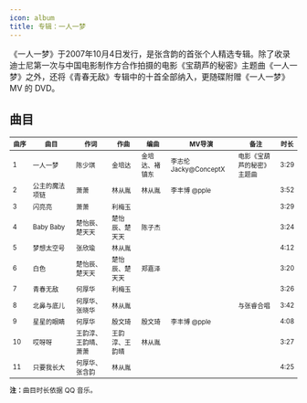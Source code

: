 ```yaml
---
icon: album
title: 专辑：一人一梦
---
```


《一人一梦》于2007年10月4日发行，是张含韵的首张个人精选专辑。除了收录迪士尼第一次与中国电影制作方合作拍摄的电影《宝葫芦的秘密》主题曲《一人一梦》之外，还将《青春无敌》专辑中的十首全部纳入，更随碟附赠《一人一梦》MV 的 DVD。

## 曲目

<table style="font-size:80%;">
<thead>
<tr>
    <th style="width:7%">曲序</th>
    <th style="width:15%">曲目</th>
    <th>作词</th>
    <th>作曲</th>
    <th>编曲</th>
    <th>MV导演</th>
    <th>备注</th>
    <th style="width:7%">时长</th>
</tr>
</thead>
<tbody>
<tr>
    <td>1</td>
    <td>一人一梦</td>
    <td>陈少琪</td>
    <td>金培达</td>
    <td>金培达、褚镇东</td>
    <td>李志伦 Jacky@ConceptX</td>
    <td>电影《宝葫芦的秘密》主题曲</td>
    <td>3:29</td>
</tr>
<tr>
    <td>2</td>
    <td>公主的魔法项链</td>
    <td>萧萧</td>
    <td>林从胤</td>
    <td>林从胤</td>
    <td>李丰博 @pple</td>
    <td></td>
    <td>3:52</td>
</tr>
<tr>
    <td>3</td>
    <td>闪亮亮</td>
    <td>萧萧</td>
    <td>利梅玉</td>
    <td></td>
    <td></td>
    <td></td>
    <td>3:29</td>
</tr>
<tr>
    <td>4</td>
    <td>Baby Baby</td>
    <td>楚怡辰、楚天天</td>
    <td>楚怡辰、楚天天</td>
    <td>陈子杰</td>
    <td></td>
    <td></td>
    <td>3:24</td>
</tr>
<tr>
    <td>5</td>
    <td>梦想太空号</td>
    <td>张欣瑜</td>
    <td>林从胤</td>
    <td></td>
    <td></td>
    <td></td>
    <td>4:12</td>
</tr>
<tr>
    <td>6</td>
    <td>白色</td>
    <td>楚怡辰、楚天天</td>
    <td>楚怡辰、楚天天</td>
    <td>郑嘉泽</td>
    <td></td>
    <td></td>
    <td>3:20</td>
</tr>
<tr>
    <td>7</td>
    <td>青春无敌</td>
    <td>何厚华</td>
    <td>利梅玉</td>
    <td></td>
    <td></td>
    <td></td>
    <td>3:26</td>
</tr>
<tr>
    <td>8</td>
    <td>北鼻与底儿</td>
    <td>何厚华、张晓华</td>
    <td>林从胤</td>
    <td></td>
    <td></td>
    <td>与张睿合唱</td>
    <td>3:42</td>
</tr>
<tr>
    <td>9</td>
    <td>星星的眼睛</td>
    <td>何厚华</td>
    <td>殷文琦</td>
    <td>殷文琦</td>
    <td>李丰博 @pple</td>
    <td></td>
    <td>4:08</td>
</tr>
<tr>
    <td>10</td>
    <td>哎呀呀</td>
    <td>王韵淳、王韵晴、萧萧</td>
    <td>王韵淳、王韵晴</td>
    <td>林从胤</td>
    <td></td>
    <td></td>
    <td>3:27</td>
</tr>
<tr>
    <td>11</td>
    <td>只要我长大</td>
    <td>何厚华、张含韵</td>
    <td>林从胤</td>
    <td></td>
    <td></td>
    <td></td>
    <td>4:25</td>
</tr>
</tbody>
</table>

<small>
<b>注：</b>曲目时长依据 QQ 音乐。
</small>